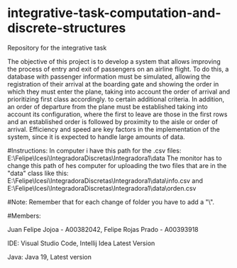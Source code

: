 # integrative-task-computation-and-discrete-structures
Repository for the integrative task

The objective of this project is to develop a system that allows improving the process of entry and exit of passengers on an airline flight. To do this, a database with passenger information must be simulated, allowing the registration of their arrival at the boarding gate and showing the order in which they must enter the plane, taking into account the order of arrival and prioritizing first class accordingly. to certain additional criteria. In addition, an order of departure from the plane must be established taking into account its configuration, where the first to leave are those in the first rows and an established order is followed by proximity to the aisle or order of arrival. Efficiency and speed are key factors in the implementation of the system, since it is expected to handle large amounts of data.

#Instructions:
In computer i have this path for the .csv files: E:\Felipe\Icesi\IntegradoraDiscretas\Integradora1\data 
The monitor has to change this path of hes computer for uploading the two files that are in the "data" class like this: E:\\Felipe\Icesi\\IntegradoraDiscretas\\Integradora1\\data\\info.csv and E:\\Felipe\Icesi\\IntegradoraDiscretas\\Integradora1\\data\\orden.csv

#Note:
Remember that for each change of folder you have to add a "\\".


#Members:

Juan Felipe Jojoa - A00382042, Felipe Rojas Prado - A00393918

IDE: Visual Studio Code, Intellij Idea Latest Version

Java: Java 19, Latest version
